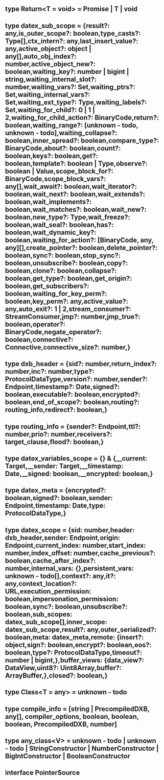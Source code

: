 ## type **Return**\<T = void> = Promise | T | void

## type **datex_sub_scope** = {result?: any,is_outer_scope?: boolean,type_casts?: Type[],ctx_intern?: any,last_insert_value?: any,active_object?: object | any[],auto_obj_index?: number,active_object_new?: boolean,waiting_key?: number | bigint | string,waiting_internal_slot?: number,waiting_vars?: Set,waiting_ptrs?: Set,waiting_internal_vars?: Set,waiting_ext_type?: Type,waiting_labels?: Set,waiting_for_child?: 0 | 1 | 2,waiting_for_child_action?: BinaryCode,return?: boolean,waiting_range?: [unknown - todo, unknown - todo],waiting_collapse?: boolean,inner_spread?: boolean,compare_type?: BinaryCode,about?: boolean,count?: boolean,keys?: boolean,get?: boolean,template?: boolean | Type,observe?: boolean | Value,scope_block_for?: BinaryCode,scope_block_vars?: any[],wait_await?: boolean,wait_iterator?: boolean,wait_next?: boolean,wait_extends?: boolean,wait_implements?: boolean,wait_matches?: boolean,wait_new?: boolean,new_type?: Type,wait_freeze?: boolean,wait_seal?: boolean,has?: boolean,wait_dynamic_key?: boolean,waiting_for_action?: [BinaryCode, any, any][],create_pointer?: boolean,delete_pointer?: boolean,sync?: boolean,stop_sync?: boolean,unsubscribe?: boolean,copy?: boolean,clone?: boolean,collapse?: boolean,get_type?: boolean,get_origin?: boolean,get_subscribers?: boolean,waiting_for_key_perm?: boolean,key_perm?: any,active_value?: any,auto_exit?: 1 | 2,stream_consumer?: StreamConsumer,jmp?: number,jmp_true?: boolean,operator?: BinaryCode,negate_operator?: boolean,connective?: Connective,connective_size?: number,}

## type **dxb_header** = {sid?: number,return_index?: number,inc?: number,type?: ProtocolDataType,version?: number,sender?: Endpoint,timestamp?: Date,signed?: boolean,executable?: boolean,encrypted?: boolean,end_of_scope?: boolean,routing?: routing_info,redirect?: boolean,}

## type **routing_info** = {sender?: Endpoint,ttl?: number,prio?: number,receivers?: target_clause,flood?: boolean,}

## type **datex_variables_scope** = {} & {__current: Target,__sender: Target,__timestamp: Date,__signed: boolean,__encrypted: boolean,}

## type **datex_meta** = {encrypted?: boolean,signed?: boolean,sender: Endpoint,timestamp: Date,type: ProtocolDataType,}

## type **datex_scope** = {sid: number,header: dxb_header,sender: Endpoint,origin: Endpoint,current_index: number,start_index: number,index_offset: number,cache_previous?: boolean,cache_after_index?: number,internal_vars: {},persistent_vars: unknown - todo[],context?: any,it?: any,context_location?: URL,execution_permission: boolean,impersonation_permission: boolean,sync?: boolean,unsubscribe?: boolean,sub_scopes: datex_sub_scope[],inner_scope: datex_sub_scope,result?: any,outer_serialized?: boolean,meta: datex_meta,remote: {insert?: object,sign?: boolean,encrypt?: boolean,eos?: boolean,type?: ProtocolDataType,timeout?: number | bigint,},buffer_views: {data_view?: DataView,uint8?: Uint8Array,buffer?: ArrayBuffer,},closed?: boolean,}

## type **Class**\<T = any> = unknown - todo

## type **compile_info** = [string | PrecompiledDXB, any[], compiler_options, boolean, boolean, boolean, PrecompiledDXB, number]

## type **any_class**\<V> = unknown - todo | unknown - todo | StringConstructor | NumberConstructor | BigIntConstructor | BooleanConstructor

## interface **PointerSource**

